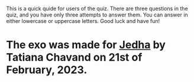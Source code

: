This is a quick quide for users of the quiz.
There are three questions in the quiz, and you have only three attempts to answer them.
You can answer in either lowercase or uppercase letters.
Good luck and have fun!

# The exo was made for [Jedha](https://jedha.co) by Tatiana Chavand on 21st of February, 2023.


